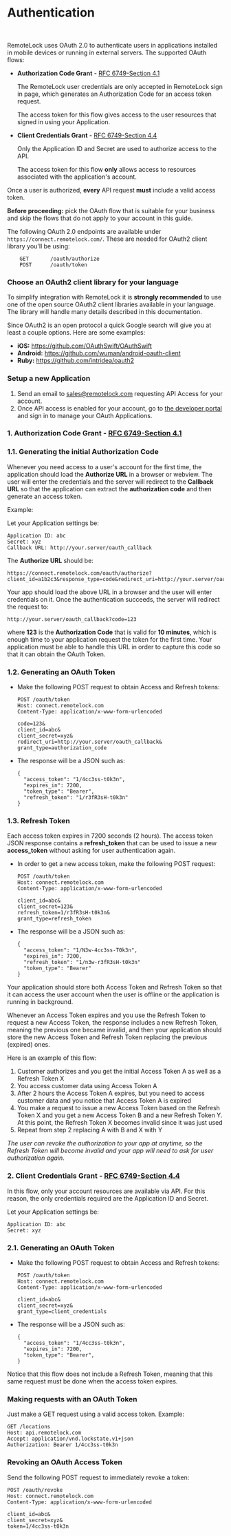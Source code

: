 # Authentication
<br/>

RemoteLock uses OAuth 2.0 to authenticate users in applications installed in
mobile devices or running in external servers. The supported OAuth flows:

* **Authorization Code Grant** - [RFC 6749-Section 4.1](http://tools.ietf.org/html/rfc6749#section-4.1)

  The RemoteLock user credentials are only accepted in RemoteLock sign in page,
  which generates an Authorization Code for an access token request.

  The access token for this flow gives access to the user resources that signed in using
  your Application.

* **Client Credentials Grant** - [RFC 6749-Section 4.4](http://tools.ietf.org/html/rfc6749#section-4.4)

  Only the Application ID and Secret are used to authorize access to the API.

  The access token for this flow **only** allows access to resources associated with the
  application's account.

Once a user is authorized, **every** API request **must** include a valid access token.

**Before proceeding:** pick the OAuth flow that is suitable for your business and skip the flows
that do not apply to your account in this guide.

The following OAuth 2.0 endpoints are available under `https://connect.remotelock.com/`.
These are needed for OAuth2 client library you'll be using:

        GET       /oauth/authorize
        POST      /oauth/token

### Choose an OAuth2 client library for your language

To simplify integration with RemoteLock it is **strongly recommended** to use one of
the open source OAuth2 client libraries available in your language. The
library will handle many details described in this documentation.

Since OAuth2 is an open protocol a quick Google search will give you at least a
couple options. Here are some examples:

- **iOS:** https://github.com/OAuthSwift/OAuthSwift
- **Android:** https://github.com/wuman/android-oauth-client
- **Ruby:** https://github.com/intridea/oauth2

### Setup a new Application

1. Send an email to [sales@remotelock.com](mailto:sales@remotelock.com)
requesting API Access for your account.
2. Once API access is enabled for your account, go to [the developer portal](https://developer.remotelock.com)
and sign in to manage your OAuth Applications.

### 1. Authorization Code Grant - [RFC 6749-Section 4.1](http://tools.ietf.org/html/rfc6749#section-4.1)

### 1.1. Generating the initial Authorization Code

Whenever you need access to a user's account for the first time, the application
should load the **Authorize URL** in a browser or webview. The user will enter
the credentials and the server will redirect to the **Callback URL** so that the
application can extract the **authorization code** and then generate an access token.

Example:

Let your Application settings be:

    Application ID: abc
    Secret: xyz
    Callback URL: http://your.server/oauth_callback

The **Authorize URL** should be:

    https://connect.remotelock.com/oauth/authorize?client_id=a1b2c3&response_type=code&redirect_uri=http://your.server/oauth_callback

Your app should load the above URL in a browser and the user will enter credentials
on it. Once the authentication succeeds, the server will redirect the request to:

    http://your.server/oauth_callback?code=123

where **123** is the **Authorization Code** that is valid for **10 minutes**, which
is enough time to your application request the token for the first time. Your
application must be able to handle this URL in order to capture this code so that
it can obtain the OAuth Token.

### 1.2. Generating an OAuth Token

* Make the following POST request to obtain Access and Refresh tokens:

      POST /oauth/token
      Host: connect.remotelock.com
      Content-Type: application/x-www-form-urlencoded

      code=123&
      client_id=abc&
      client_secret=xyz&
      redirect_uri=http://your.server/oauth_callback&
      grant_type=authorization_code

* The response will be a JSON such as:

      {
        "access_token": "1/4cc3ss-t0k3n",
        "expires_in": 7200,
        "token_type": "Bearer",
        "refresh_token": "1/r3fR3sH-t0k3n"
      }

### 1.3. Refresh Token

Each access token expires in 7200 seconds (2 hours). The access token JSON
response contains a **refresh_token** that can be used to issue a new
**access_token** without asking for user authentication again.

* In order to get a new access token, make the following POST request:

      POST /oauth/token
      Host: connect.remotelock.com
      Content-Type: application/x-www-form-urlencoded

      client_id=abc&
      client_secret=123&
      refresh_token=1/r3fR3sH-t0k3n&
      grant_type=refresh_token

* The response will be a JSON such as:

      {
        "access_token": "1/N3w-4cc3ss-T0k3n",
        "expires_in": 7200,
        "refresh_token": "1/n3w-r3fR3sH-t0k3n"
        "token_type": "Bearer"
      }


Your application should store both Access Token and Refresh Token so that it
can access the user account when the user is offline or the application is
running in background.

Whenever an Access Token expires and you use the Refresh Token to request a new
Access Token, the response includes a new Refresh Token, meaning the previous
one became invalid, and then your application should store the new Access Token
and Refresh Token replacing the previous (expired) ones.

Here is an example of this flow:

1. Customer authorizes and you get the initial Access Token A as well as a
   Refresh Token X
2. You access customer data using Access Token A
3. After 2 hours the Access Token A expires, but you need to access customer
   data and you notice that Access Token A is expired
4. You make a request to issue a new Access Token based on the Refresh Token
   X and you get a new Access Token B and a new Refresh Token Y. At this point,
   the Refresh Token X becomes invalid since it was just used
5. Repeat from step 2 replacing A with B and X with Y

_The user can revoke the authorization to your app at anytime, so the Refresh Token
will become invalid and your app will need to ask for user authorization again._

### 2. Client Credentials Grant - [RFC 6749-Section 4.4](http://tools.ietf.org/html/rfc6749#section-4.4)

In this flow, only your account resources are available via API. For this reason, the only
credentials required are the Application ID and Secret.

Let your Application settings be:

    Application ID: abc
    Secret: xyz

### 2.1. Generating an OAuth Token

* Make the following POST request to obtain Access and Refresh tokens:

      POST /oauth/token
      Host: connect.remotelock.com
      Content-Type: application/x-www-form-urlencoded

      client_id=abc&
      client_secret=xyz&
      grant_type=client_credentials

* The response will be a JSON such as:

      {
        "access_token": "1/4cc3ss-t0k3n",
        "expires_in": 7200,
        "token_type": "Bearer",
      }

Notice that this flow does not include a Refresh Token, meaning that this same request must
be done when the access token expires.

### Making requests with an OAuth Token

Just make a GET request using a valid access token. Example:

    GET /locations
    Host: api.remotelock.com
    Accept: application/vnd.lockstate.v1+json
    Authorization: Bearer 1/4cc3ss-t0k3n

### Revoking an OAuth Access Token

Send the following POST request to immediately revoke a token:

    POST /oauth/revoke
    Host: connect.remotelock.com
    Content-Type: application/x-www-form-urlencoded

    client_id=abc&
    client_secret=xyz&
    token=1/4cc3ss-t0k3n

